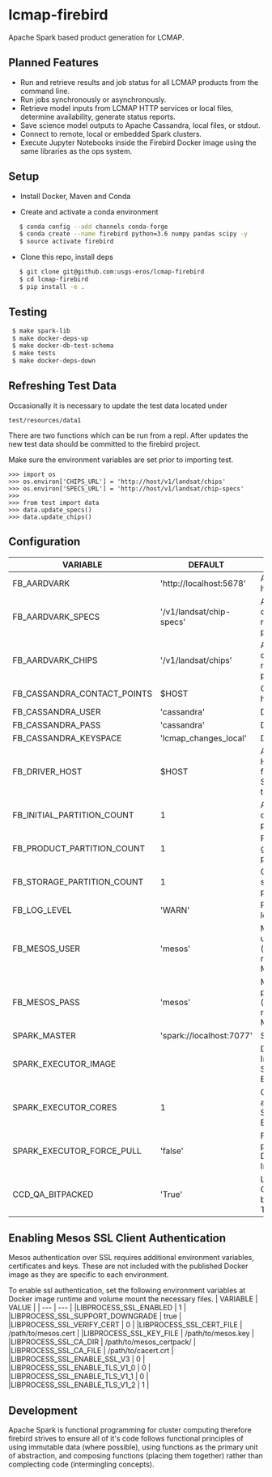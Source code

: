 # lcmap-firebird
Apache Spark based product generation for LCMAP.

## Planned Features
* Run and retrieve results and job status for all LCMAP products from the command line.
* Run jobs synchronously or asynchronously.
* Retrieve model inputs from LCMAP HTTP services or local files, determine availability, generate status reports.
* Save science model outputs to Apache Cassandra, local files, or stdout.
* Connect to remote, local or embedded Spark clusters.
* Execute Jupyter Notebooks inside the Firebird Docker image using the same libraries as the ops system.

## Setup

* Install Docker, Maven and Conda

* Create and activate a conda environment
```bash
   $ conda config --add channels conda-forge
   $ conda create --name firebird python=3.6 numpy pandas scipy -y
   $ source activate firebird
```

* Clone this repo, install deps
```bash
   $ git clone git@github.com:usgs-eros/lcmap-firebird
   $ cd lcmap-firebird
   $ pip install -e .
```

## Testing
```bash
 $ make spark-lib
 $ make docker-deps-up
 $ make docker-db-test-schema
 $ make tests
 $ make docker-deps-down
```

## Refreshing Test Data
Occasionally it is necessary to update the test data located under
```
test/resources/data1
```  

There are two functions which can be run from a repl.  After updates the
new test data should be committed to the firebird project.  

Make sure the environment variables are set prior to importing test.

```
>>> import os
>>> os.environ['CHIPS_URL'] = 'http://host/v1/landsat/chips'
>>> os.environ['SPECS_URL'] = 'http://host/v1/landsat/chip-specs'
>>>
>>> from test import data
>>> data.update_specs()
>>> data.update_chips()
```

## Configuration
| VARIABLE | DEFAULT | Description |
| --- | --- | --- |
| FB_AARDVARK | 'http://localhost:5678' | Aardvark host:port |
| FB_AARDVARK_SPECS |'/v1/landsat/chip-specs' | Aardvark chip specs resource path |
| FB_AARDVARK_CHIPS | '/v1/landsat/chips' | Aardvark chips resource path |
| FB_CASSANDRA_CONTACT_POINTS | $HOST | Cassandra host IP |
| FB_CASSANDRA_USER | 'cassandra' | DB username |
| FB_CASSANDRA_PASS | 'cassandra' | DB password |
| FB_CASSANDRA_KEYSPACE | 'lcmap_changes_local' | DB keyspace |
| FB_DRIVER_HOST | $HOST | Advertised Hostname from SparkContext to Executors |
| FB_INITIAL_PARTITION_COUNT | 1 | Aardvark query parallelism
| FB_PRODUCT_PARTITION_COUNT | 1 | Product generation parallelism
| FB_STORAGE_PARTITION_COUNT | 1 | Cassandra storage parallelism
| FB_LOG_LEVEL | 'WARN' | Firebird log4j logging level
| FB_MESOS_USER | 'mesos' | Mesos username (only if running on Mesos) |
| FB_MESOS_PASS | 'mesos' | Mesos password (only if running on Mesos) |
| SPARK_MASTER | 'spark://localhost:7077' | Spark host |
| SPARK_EXECUTOR_IMAGE | | Docker Image for Spark Executor |
| SPARK_EXECUTOR_CORES | 1 | Cores allocated per Spark Executor |
| SPARK_EXECUTOR_FORCE_PULL | 'false' | Force fresh pull of Docker Image |
| CCD_QA_BITPACKED  | 'True' | Landsat Quality data bitpacked T/F |

## Enabling Mesos SSL Client Authentication
Mesos authentication over SSL requires additional environment variables,
certificates and keys.  These are not included with the published Docker image
as they are specific to each environment.

To enable ssl authentication, set the following environment variables at
Docker image runtime and volume mount the necessary files.
| VARIABLE | VALUE |
| --- | --- |
|LIBPROCESS_SSL_ENABLED | 1 |
|LIBPROCESS_SSL_SUPPORT_DOWNGRADE | true |
|LIBPROCESS_SSL_VERIFY_CERT | 0 |
|LIBPROCESS_SSL_CERT_FILE | /path/to/mesos.cert |
|LIBPROCESS_SSL_KEY_FILE | /path/to/mesos.key |
|LIBPROCESS_SSL_CA_DIR | /path/to/mesos_certpack/ |
|LIBPROCESS_SSL_CA_FILE | /path/to/cacert.crt |
|LIBPROCESS_SSL_ENABLE_SSL_V3 | 0 |
|LIBPROCESS_SSL_ENABLE_TLS_V1_0 | 0 |
|LIBPROCESS_SSL_ENABLE_TLS_V1_1 | 0 |
|LIBPROCESS_SSL_ENABLE_TLS_V1_2 | 1 |

## Development
Apache Spark is functional programming for cluster computing therefore firebird strives to ensure all of it's code follows functional principles of using immutable data (where possible), using functions as the primary unit of abstraction, and composing functions (placing them together) rather than complecting code (intermingling concepts).
